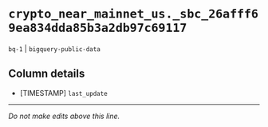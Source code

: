 # `crypto_near_mainnet_us._sbc_26afff69ea834dda85b3a2db97c69117`
`bq-1` | `bigquery-public-data`

## Column details
* [TIMESTAMP] `last_update`

-------------------------------------------------------------------------------
*Do not make edits above this line.*
